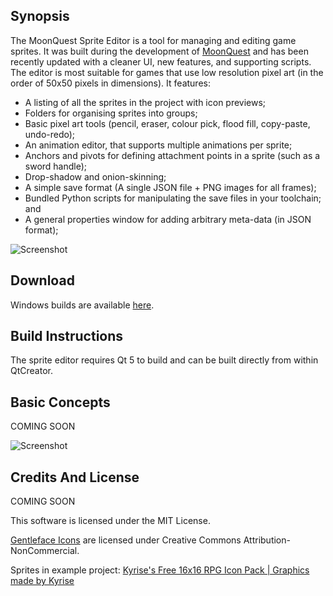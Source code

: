 ## Synopsis

The MoonQuest Sprite Editor is a tool for managing and editing game sprites. It was built during the development of [MoonQuest](https://www.playmoonquest.com) and has been recently updated with a cleaner UI, new features, and supporting scripts. 
The editor is most suitable for games that use low resolution pixel art (in the order of 50x50 pixels in dimensions). It features:

* A listing of all the sprites in the project with icon previews;
* Folders for organising sprites into groups;
* Basic pixel art tools (pencil, eraser, colour pick, flood fill, copy-paste, undo-redo);
* An animation editor, that supports multiple animations per sprite;
* Anchors and pivots for defining attachment points in a sprite (such as a sword handle);
* Drop-shadow and onion-skinning;
* A simple save format (A single JSON file + PNG images for all frames);
* Bundled Python scripts for manipulating the save files in your toolchain; and
* A general properties window for adding arbitrary meta-data (in JSON format);

![Screenshot](https://github.com/eigenbom/moonquest-sprite-editor/raw/origin/master/screenshots/screenshot.png "Screenshot")

## Download

Windows builds are available [here](https://github.com/eigenbom/moonquest-sprite-editor/releases).

## Build Instructions

The sprite editor requires Qt 5 to build and can be built directly from within QtCreator.

## Basic Concepts

COMING SOON

![Screenshot](https://github.com/eigenbom/moonquest-sprite-editor/raw/origin/master/screenshots/screenshot_kyrise.png "Screenshot")

## Credits And License

COMING SOON

This software is licensed under the MIT License.

[Gentleface Icons](http://www.gentleface.com/free_icon_set.html) are licensed under Creative Commons Attribution-NonCommercial.

Sprites in example project: [Kyrise's Free 16x16 RPG Icon Pack | Graphics made by Kyrise](https://kyrise.itch.io/)

